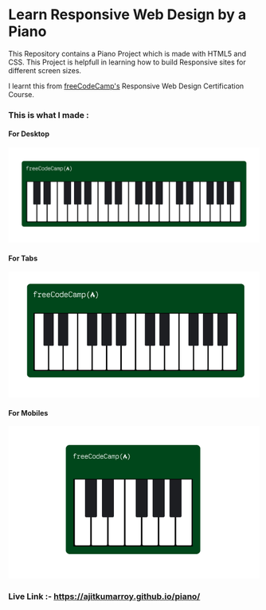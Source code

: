 # Learn Responsive Web Design by a Piano

This Repository contains a Piano Project which is made with HTML5 and CSS. This Project is helpfull in learning how to build Responsive sites for different screen sizes.

I learnt this from [freeCodeCamp's](https://www.freeCodeCamp.com) Responsive Web Design Certification Course.

### This is what I made :

#### For Desktop
![Piano](image.png)

#### For Tabs
![Piano](image-1.png)

#### For Mobiles
![Piano](image-2.png)


### Live Link :- https://ajitkumarroy.github.io/piano/